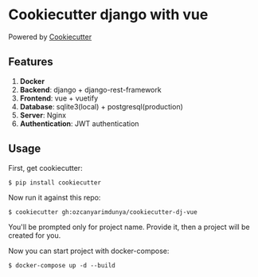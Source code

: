 Cookiecutter django with vue
===========================================================

Powered by [Cookiecutter](https://github.com/audreyr/cookiecutter)

## Features

1. **Docker**
2. **Backend**: django + django-rest-framework
3. **Frontend**: vue + vuetify
4. **Database**: sqlite3(local) + postgresql(production)
5. **Server**: Nginx
6. **Authentication**: JWT authentication


## Usage

First, get cookiecutter:

	$ pip install cookiecutter

Now run it against this repo:

	$ cookiecutter gh:ozcanyarimdunya/cookiecutter-dj-vue

You'll be prompted only for project name. Provide it, then a project will be created for you. 

Now you can start project with docker-compose:

	$ docker-compose up -d --build

